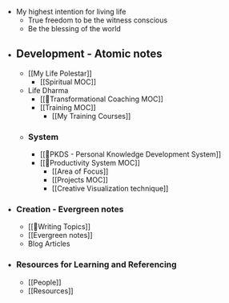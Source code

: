 - My highest intention for living life
    - True freedom to be the witness conscious
    - Be the blessing of the world
- ## Development - Atomic notes
    - [[My Life Polestar]]
        - [[Spiritual MOC]]
    - Life Dharma
        - [[🧭Transformational Coaching MOC]]
        - [[Training MOC]]
            - [[My Training Courses]]
    - ### System
        - [[🌱PKDS - Personal Knowledge Development System]]
        - [[🧭Productivity System MOC]]
            - [[Area of Focus]]
            - [[Projects MOC]]
            - [[Creative Visualization technique]]
- ### Creation - Evergreen notes
    - [[🧭Writing Topics]]
    - [[Evergreen notes]]
    - Blog Articles
- ### Resources for Learning and Referencing
    - [[People]]
    - [[Resources]]
